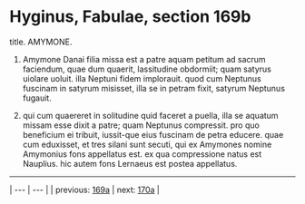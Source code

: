 # Hyginus, Fabulae, section 169b

title. AMYMONE.



1. Amymone Danai filia missa est a patre aquam petitum ad sacrum faciendum, quae dum quaerit, lassitudine obdormiit; quam satyrus uiolare uoluit. illa Neptuni fidem implorauit. quod cum Neptunus fuscinam in satyrum misisset, illa se in petram fixit, satyrum Neptunus fugauit.



2. qui cum quaereret in solitudine quid faceret a puella, illa se aquatum missam esse dixit a patre; quam Neptunus compressit. pro quo beneficium ei tribuit, iussit-que eius fuscinam de petra educere. quae cum eduxisset, et tres silani sunt secuti, qui ex Amymones nomine Amymonius fons appellatus est. ex qua compressione natus est Nauplius. hic autem fons Lernaeus est postea appellatus.



---

| --- | --- |
| previous: [169a](../169a/) | next: [170a](../170a/) |